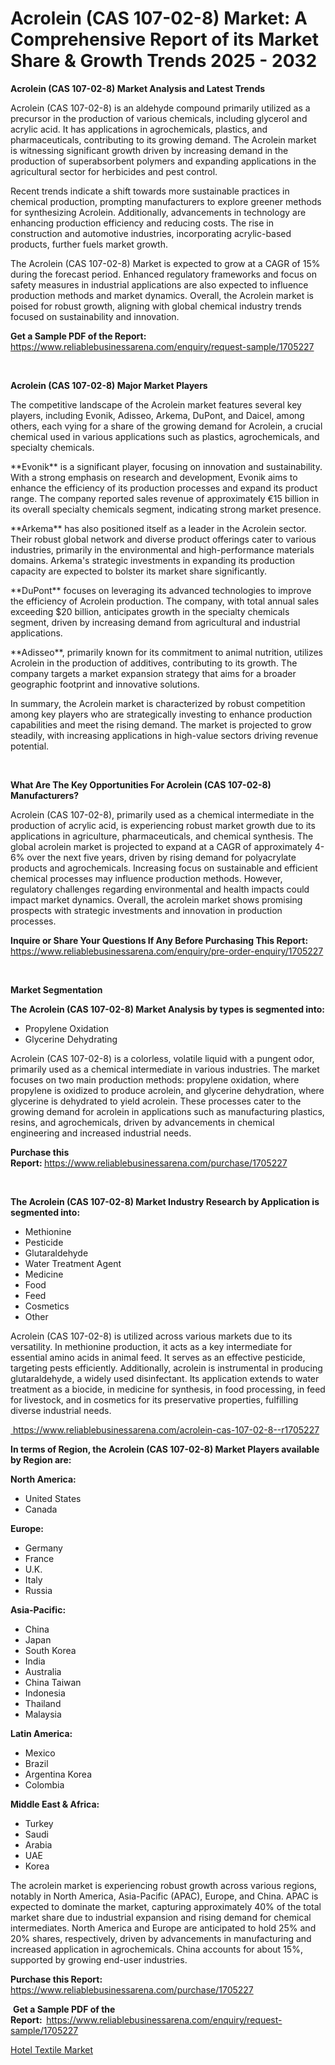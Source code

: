 <p><h1>Acrolein (CAS 107-02-8) Market: A Comprehensive Report of its Market Share & Growth Trends 2025 - 2032</h1></p><p><strong>Acrolein (CAS 107-02-8) Market Analysis and Latest Trends</strong></p>
<p><p>Acrolein (CAS 107-02-8) is an aldehyde compound primarily utilized as a precursor in the production of various chemicals, including glycerol and acrylic acid. It has applications in agrochemicals, plastics, and pharmaceuticals, contributing to its growing demand. The Acrolein market is witnessing significant growth driven by increasing demand in the production of superabsorbent polymers and expanding applications in the agricultural sector for herbicides and pest control.</p><p>Recent trends indicate a shift towards more sustainable practices in chemical production, prompting manufacturers to explore greener methods for synthesizing Acrolein. Additionally, advancements in technology are enhancing production efficiency and reducing costs. The rise in construction and automotive industries, incorporating acrylic-based products, further fuels market growth.</p><p>The Acrolein (CAS 107-02-8) Market is expected to grow at a CAGR of 15% during the forecast period. Enhanced regulatory frameworks and focus on safety measures in industrial applications are also expected to influence production methods and market dynamics. Overall, the Acrolein market is poised for robust growth, aligning with global chemical industry trends focused on sustainability and innovation.</p></p>
<p><strong>Get a Sample PDF of the Report:&nbsp;</strong> <a href="https://www.reliablebusinessarena.com/enquiry/request-sample/1705227?utm_campaign=1948&utm_medium=2&utm_source=Github&utm_content=ia&utm_term=27032025&utm_id=acrolein-cas-107-02-8">https://www.reliablebusinessarena.com/enquiry/request-sample/1705227</a></p>
<p>&nbsp;</p>
<p><strong>Acrolein (CAS 107-02-8) Major Market Players</strong></p>
<p><p>The competitive landscape of the Acrolein market features several key players, including Evonik, Adisseo, Arkema, DuPont, and Daicel, among others, each vying for a share of the growing demand for Acrolein, a crucial chemical used in various applications such as plastics, agrochemicals, and specialty chemicals.</p><p>**Evonik** is a significant player, focusing on innovation and sustainability. With a strong emphasis on research and development, Evonik aims to enhance the efficiency of its production processes and expand its product range. The company reported sales revenue of approximately €15 billion in its overall specialty chemicals segment, indicating strong market presence.</p><p>**Arkema** has also positioned itself as a leader in the Acrolein sector. Their robust global network and diverse product offerings cater to various industries, primarily in the environmental and high-performance materials domains. Arkema's strategic investments in expanding its production capacity are expected to bolster its market share significantly.</p><p>**DuPont** focuses on leveraging its advanced technologies to improve the efficiency of Acrolein production. The company, with total annual sales exceeding $20 billion, anticipates growth in the specialty chemicals segment, driven by increasing demand from agricultural and industrial applications.</p><p>**Adisseo**, primarily known for its commitment to animal nutrition, utilizes Acrolein in the production of additives, contributing to its growth. The company targets a market expansion strategy that aims for a broader geographic footprint and innovative solutions.</p><p>In summary, the Acrolein market is characterized by robust competition among key players who are strategically investing to enhance production capabilities and meet the rising demand. The market is projected to grow steadily, with increasing applications in high-value sectors driving revenue potential.</p></p>
<p>&nbsp;</p>
<p><strong>What Are The Key Opportunities For Acrolein (CAS 107-02-8) Manufacturers?</strong></p>
<p><p>Acrolein (CAS 107-02-8), primarily used as a chemical intermediate in the production of acrylic acid, is experiencing robust market growth due to its applications in agriculture, pharmaceuticals, and chemical synthesis. The global acrolein market is projected to expand at a CAGR of approximately 4-6% over the next five years, driven by rising demand for polyacrylate products and agrochemicals. Increasing focus on sustainable and efficient chemical processes may influence production methods. However, regulatory challenges regarding environmental and health impacts could impact market dynamics. Overall, the acrolein market shows promising prospects with strategic investments and innovation in production processes.</p></p>
<p><strong>Inquire or Share Your Questions If Any Before Purchasing This Report:</strong> <a href="https://www.reliablebusinessarena.com/enquiry/pre-order-enquiry/1705227?utm_campaign=1948&utm_medium=2&utm_source=Github&utm_content=ia&utm_term=27032025&utm_id=acrolein-cas-107-02-8">https://www.reliablebusinessarena.com/enquiry/pre-order-enquiry/1705227</a></p>
<p>&nbsp;</p>
<p><strong>Market Segmentation</strong></p>
<p><strong>The Acrolein (CAS 107-02-8) Market Analysis by types is segmented into:</strong></p>
<p><ul><li>Propylene Oxidation</li><li>Glycerine Dehydrating</li></ul></p>
<p><p>Acrolein (CAS 107-02-8) is a colorless, volatile liquid with a pungent odor, primarily used as a chemical intermediate in various industries. The market focuses on two main production methods: propylene oxidation, where propylene is oxidized to produce acrolein, and glycerine dehydration, where glycerine is dehydrated to yield acrolein. These processes cater to the growing demand for acrolein in applications such as manufacturing plastics, resins, and agrochemicals, driven by advancements in chemical engineering and increased industrial needs.</p></p>
<p><strong>Purchase this Report:&nbsp;</strong><a href="https://www.reliablebusinessarena.com/purchase/1705227?utm_campaign=1948&utm_medium=2&utm_source=Github&utm_content=ia&utm_term=27032025&utm_id=acrolein-cas-107-02-8">https://www.reliablebusinessarena.com/purchase/1705227</a></p>
<p>&nbsp;</p>
<p><strong>The Acrolein (CAS 107-02-8) Market Industry Research by Application is segmented into:</strong></p>
<p><ul><li>Methionine</li><li>Pesticide</li><li>Glutaraldehyde</li><li>Water Treatment Agent</li><li>Medicine</li><li>Food</li><li>Feed</li><li>Cosmetics</li><li>Other</li></ul></p>
<p><p>Acrolein (CAS 107-02-8) is utilized across various markets due to its versatility. In methionine production, it acts as a key intermediate for essential amino acids in animal feed. It serves as an effective pesticide, targeting pests efficiently. Additionally, acrolein is instrumental in producing glutaraldehyde, a widely used disinfectant. Its application extends to water treatment as a biocide, in medicine for synthesis, in food processing, in feed for livestock, and in cosmetics for its preservative properties, fulfilling diverse industrial needs.</p></p>
<p><a href="https://www.reliablebusinessarena.com/acrolein-cas-107-02-8--r1705227?utm_campaign=1948&utm_medium=2&utm_source=Github&utm_content=ia&utm_term=27032025&utm_id=acrolein-cas-107-02-8">&nbsp;https://www.reliablebusinessarena.com/acrolein-cas-107-02-8--r1705227</a></p>
<p><strong>In terms of Region, the Acrolein (CAS 107-02-8) Market Players available by Region are:</strong></p>
<p>
    <p> <strong> North America: </strong>
        <ul>
            <li>United States</li>
            <li>Canada</li>
        </ul>
        </p> 
    <p> <strong> Europe: </strong>
        <ul>
            <li>Germany</li>
            <li>France</li>
            <li>U.K.</li>
            <li>Italy</li>
            <li>Russia</li>
        </ul>
        </p> 
    <p> <strong> Asia-Pacific: </strong>
        <ul>
            <li>China</li>
            <li>Japan</li>
            <li>South Korea</li>
            <li>India</li>
            <li>Australia</li>
            <li>China Taiwan</li>
            <li>Indonesia</li>
            <li>Thailand</li>
            <li>Malaysia</li>
        </ul>
        </p> 
    <p> <strong> Latin America: </strong>
        <ul>
            <li>Mexico</li>
            <li>Brazil</li>
            <li>Argentina Korea</li>
            <li>Colombia</li>
        </ul>
        </p> 
    <p> <strong> Middle East & Africa: </strong>
        <ul>
            <li>Turkey</li>
            <li>Saudi</li>
            <li>Arabia</li>
            <li>UAE</li>
            <li>Korea</li>
        </ul>
    </p>
    </p>
<p><p>The acrolein market is experiencing robust growth across various regions, notably in North America, Asia-Pacific (APAC), Europe, and China. APAC is expected to dominate the market, capturing approximately 40% of the total market share due to industrial expansion and rising demand for chemical intermediates. North America and Europe are anticipated to hold 25% and 20% shares, respectively, driven by advancements in manufacturing and increased application in agrochemicals. China accounts for about 15%, supported by growing end-user industries.</p></p>
<p><strong>Purchase this Report: </strong><a href="https://www.reliablebusinessarena.com/purchase/1705227?utm_campaign=1948&utm_medium=2&utm_source=Github&utm_content=ia&utm_term=27032025&utm_id=acrolein-cas-107-02-8">https://www.reliablebusinessarena.com/purchase/1705227</a></p>
<p>&nbsp;<strong>Get a Sample PDF of the Report:&nbsp;&nbsp;</strong><a href="https://www.reliablebusinessarena.com/enquiry/request-sample/1705227?utm_campaign=1948&utm_medium=2&utm_source=Github&utm_content=ia&utm_term=27032025&utm_id=acrolein-cas-107-02-8">https://www.reliablebusinessarena.com/enquiry/request-sample/1705227</a></p>
<p><strong></strong></p>
<p><p><a href="https://github.com/ebalabenoot/Market-Research-Report-List-1/blob/main/hotel-textile-market.md?utm_campaign=1948&utm_medium=2&utm_source=Github&utm_content=ia&utm_term=27032025&utm_id=acrolein-cas-107-02-8">Hotel Textile Market</a></p></p>